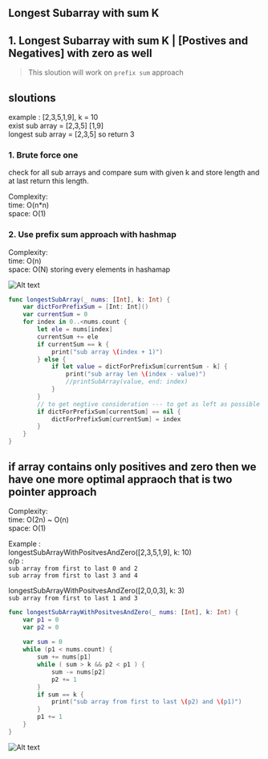 ## Longest Subarray with sum K


## 1. Longest Subarray with sum K | [Postives and Negatives] with zero as well 

> This sloution will work on `prefix sum` approach

## sloutions 

example : [2,3,5,1,9], k = 10  
exist sub array = [2,3,5] [1,9]  
longest sub array = [2,3,5] so return 3


### 1. Brute force one   

check for all sub arrays and compare sum with given k and store length and at last return this length.

Complexity:  
time: O(n*n)  
space: O(1)

### 2. Use prefix sum approach with hashmap   

Complexity:  
time: O(n)  
space: O(N) storing every elements in hashamap


![Alt text](/images_arr/prefixSum.png)

```swift
func longestSubArray(_ nums: [Int], k: Int) {
    var dictForPrefixSum = [Int: Int]()
    var currentSum = 0    
    for index in 0..<nums.count {
        let ele = nums[index]
        currentSum += ele
        if currentSum == k {
            print("sub array \(index + 1)")
        } else {
            if let value = dictForPrefixSum[currentSum - k] {
                print("sub array len \(index - value)")
                //printSubArray(value, end: index)
            }
        }
        // to get negtive consideration --- to get as left as possible for example [2,0,0,3] and max length subarray is [0,0,3] with k = 3
        if dictForPrefixSum[currentSum] == nil {
            dictForPrefixSum[currentSum] = index
        }
    }
}
```


## if array contains only positives and zero then we have one more optimal appraoch that is two pointer approach 

Complexity:  
time: O(2n) ~ O(n)  
space: O(1)

Example :   
longestSubArrayWithPositvesAndZero([2,3,5,1,9], k: 10)  
o/p :       
`sub array from first to last 0 and 2`  
`sub array from first to last 3 and 4`

longestSubArrayWithPositvesAndZero([2,0,0,3], k: 3)   
`sub array from first to last 1 and 3`


```swift
func longestSubArrayWithPositvesAndZero(_ nums: [Int], k: Int) {
    var p1 = 0
    var p2 = 0
    
    var sum = 0
    while (p1 < nums.count) {
        sum += nums[p1]
        while ( sum > k && p2 < p1 ) {
            sum -= nums[p2]
            p2 += 1
        }
        if sum == k {
            print("sub array from first to last \(p2) and \(p1)")
        }
        p1 += 1
    }
}

```

![Alt text](/images_arr/prefixSumwithPostive&zero.png)

